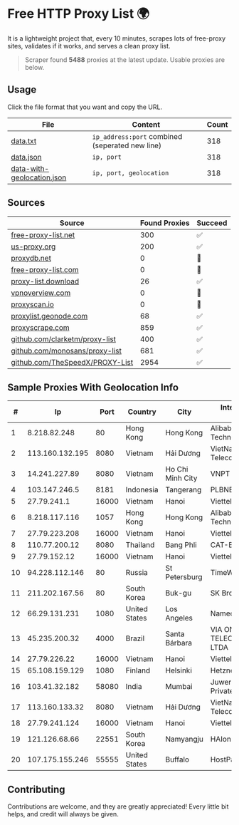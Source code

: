 
# Free HTTP Proxy List 🌍

It is a lightweight project that, every 10 minutes, scrapes lots of free-proxy sites, validates if it works, and serves a clean proxy list.


> Scraper found **5488** proxies at the latest update. Usable proxies are below.

## Usage

Click the file format that you want and copy the URL.


|File|Content|Count|
|----|-------|-----|
|[data.txt](https://raw.githubusercontent.com/themiralay/Proxy-List-World/master/data.txt)|`ip_address:port` combined (seperated new line)|318|
|[data.json](https://raw.githubusercontent.com/themiralay/Proxy-List-World/master/data.json)|`ip, port`|318|
|[data-with-geolocation.json](https://raw.githubusercontent.com/themiralay/Proxy-List-World/master/data-with-geolocation.json)|`ip, port, geolocation`|318|

## Sources

|Source|Found Proxies|Succeed|
|------|-------------|-------|
|[free-proxy-list.net](https://free-proxy-list.net)|300|✅|
|[us-proxy.org](https://www.us-proxy.org)|200|✅|
|[proxydb.net](http://proxydb.net)|0|🚫|
|[free-proxy-list.com](https://free-proxy-list.com/?page=&port=&type%5B%5D=http&type%5B%5D=https&up_time=0&search=Search)|0|🚫|
|[proxy-list.download](https://www.proxy-list.download/HTTP)|26|✅|
|[vpnoverview.com](https://vpnoverview.com/privacy/anonymous-browsing/free-proxy-servers)|0|🚫|
|[proxyscan.io](https://www.proxyscan.io)|0|🚫|
|[proxylist.geonode.com](https://proxylist.geonode.com/api/proxy-list?limit=300&page=1&sort_by=lastChecked&sort_type=desc&protocols=http,https)|68|✅|
|[proxyscrape.com](https://api.proxyscrape.com/v2/?request=displayproxies&protocol=http&timeout=10000&country=all&ssl=all&anonymity=all)|859|✅|
|[github.com/clarketm/proxy-list](https://raw.githubusercontent.com/clarketm/proxy-list/master/proxy-list-raw.txt)|400|✅|
|[github.com/monosans/proxy-list](https://raw.githubusercontent.com/monosans/proxy-list/main/proxies/http.txt)|681|✅|
|[github.com/TheSpeedX/PROXY-List](https://raw.githubusercontent.com/TheSpeedX/PROXY-List/master/http.txt)|2954|✅|


## Sample Proxies With Geolocation Info

|#|Ip|Port|Country|City|Internet Service Provider|
|-|--|----|-------|----|-------------------------|
|1|8.218.82.248|80|Hong Kong|Hong Kong|Alibaba (US) Technology Co., Ltd.|
|2|113.160.132.195|8080|Vietnam|Hải Dương|VietNam Post and Telecom Corporation|
|3|14.241.227.89|8080|Vietnam|Ho Chi Minh City|VNPT|
|4|103.147.246.5|8181|Indonesia|Tangerang|PLBNET|
|5|27.79.241.1|16000|Vietnam|Hanoi|Viettel Corporation|
|6|8.218.117.116|1057|Hong Kong|Hong Kong|Alibaba (US) Technology Co., Ltd.|
|7|27.79.223.208|16000|Vietnam|Hanoi|Viettel Corporation|
|8|110.77.200.12|8080|Thailand|Bang Phli|CAT-BB|
|9|27.79.152.12|16000|Vietnam|Hanoi|Viettel Corporation|
|10|94.228.112.146|80|Russia|St Petersburg|TimeWeb Ltd.|
|11|211.202.167.56|80|South Korea|Buk-gu|SK Broadband Co Ltd|
|12|66.29.131.231|1080|United States|Los Angeles|Namecheap, Inc.|
|13|45.235.200.32|4000|Brazil|Santa Bárbara|VIA ONDAS TELECOMUNICACOES LTDA|
|14|27.79.226.22|16000|Vietnam|Hanoi|Viettel Corporation|
|15|65.108.159.129|1080|Finland|Helsinki|Hetzner Online GmbH|
|16|103.41.32.182|58080|India|Mumbai|Juweriyah Networks Private Limited|
|17|113.160.133.32|8080|Vietnam|Hải Dương|VietNam Post and Telecom Corporation|
|18|27.79.241.124|16000|Vietnam|Hanoi|Viettel Corporation|
|19|121.126.68.66|22551|South Korea|Namyangju|HAIonNet|
|20|107.175.155.246|55555|United States|Buffalo|HostPapa|



## Contributing

Contributions are welcome, and they are greatly appreciated! Every
little bit helps, and credit will always be given.

